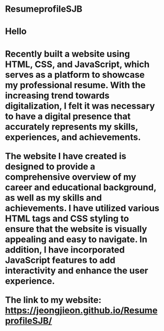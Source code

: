 # ResumeprofileSJB
 
<h1>Hello<h1>


<p style="size=12px">Recently built a website using HTML, CSS, and JavaScript, which serves as a platform to showcase my professional resume. With the increasing trend towards digitalization, I felt it was necessary to have a digital presence that accurately represents my skills, experiences, and achievements.

The website I have created is designed to provide a comprehensive overview of my career and educational background, as well as my skills and achievements. I have utilized various HTML tags and CSS styling to ensure that the website is visually appealing and easy to navigate. In addition, I have incorporated JavaScript features to add interactivity and enhance the user experience.

The link to my website:   https://jeongjieon.github.io/ResumeprofileSJB/</p>
